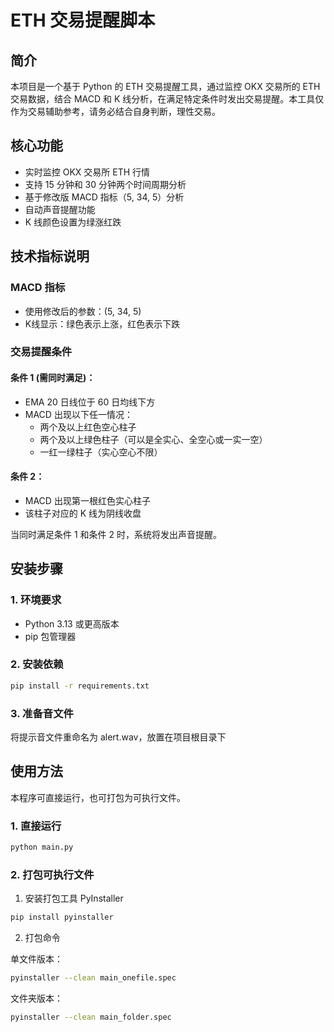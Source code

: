 # ETH 交易提醒脚本

## 简介
本项目是一个基于 Python 的 ETH 交易提醒工具，通过监控 OKX 交易所的 ETH 交易数据，结合 MACD 和 K 线分析，在满足特定条件时发出交易提醒。本工具仅作为交易辅助参考，请务必结合自身判断，理性交易。

## 核心功能
* 实时监控 OKX 交易所 ETH 行情
* 支持 15 分钟和 30 分钟两个时间周期分析
* 基于修改版 MACD 指标（5, 34, 5）分析
* 自动声音提醒功能
* K 线颜色设置为绿涨红跌

## 技术指标说明

### MACD 指标
* 使用修改后的参数：(5, 34, 5)
* K线显示：绿色表示上涨，红色表示下跌

### 交易提醒条件

#### 条件 1 (需同时满足)：
* EMA 20 日线位于 60 日均线下方
* MACD 出现以下任一情况：
    * 两个及以上红色空心柱子
    * 两个及以上绿色柱子（可以是全实心、全空心或一实一空）
    * 一红一绿柱子（实心空心不限）

#### 条件 2：
* MACD 出现第一根红色实心柱子
* 该柱子对应的 K 线为阴线收盘

当同时满足条件 1 和条件 2 时，系统将发出声音提醒。

## 安装步骤

### 1. 环境要求
* Python 3.13 或更高版本
* pip 包管理器

### 2. 安装依赖
```bash
pip install -r requirements.txt
```

### 3. 准备音文件
将提示音文件重命名为 alert.wav，放置在项目根目录下

## 使用方法
本程序可直接运行，也可打包为可执行文件。

### 1. 直接运行
```bash
python main.py
```

### 2. 打包可执行文件
1. 安装打包工具 PyInstaller
```bash
pip install pyinstaller
```

2. 打包命令

单文件版本：
```bash
pyinstaller --clean main_onefile.spec
```

文件夹版本：
```bash
pyinstaller --clean main_folder.spec
```